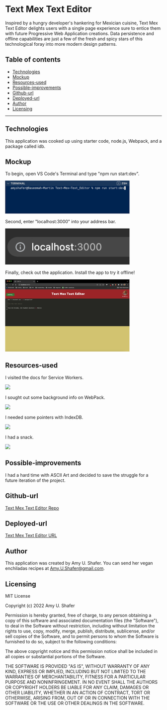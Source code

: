 # Text Mex Text Editor

Inspired by a hungry developer's hankering for Mexician cuisine, Text Mex Text Editor delights users with a single page experience sure to entice them with future Progressive Web Application creations. Data persistence and offline capabilities are just a few of the fresh and spicy stars of this technological foray into more modern design patterns.

## Table of contents

- [Technologies](#technologies)
- [Mockup](#mockup)
- [Resources-used](#resources-used)
- [Possible-improvements](#possible-improvements)
- [Github-url](#github-url)
- [Deployed-url](#deployed-url)
- [Author](#author)
- [Licensing](#licensing)

---

## Technologies

This application was cooked up using starter code, node.js, Webpack, and a package called idb.

## Mockup

To begin, open VS Code's Terminal and type "npm run start:dev".

<img src="client/src/images/tmte1.png" alt="Step 1" width="400"/>

Second, enter "localhost:3000" into your address bar.

<img src="client/src/images/tmte2.png" alt="Step 2" width="400"/>

Finally, check out the application. Install the app to try it offline!

<img src="client/src/images/tmte3.png" alt="Step 3" width="400"/>

## Resources-used

I visited the docs for Service Workers.

[![](https://img.shields.io/badge/Service-Worker-%23017d2b)](https://developer.chrome.com/docs/workbox/service-worker-overview/)

I sought out some background info on WebPack.

[![](https://img.shields.io/badge/Web-Pack-%23f5f5f5)](https://flaviocopes.com/webpack/)

I needed some pointers with IndexDB.

[![](https://img.shields.io/badge/Index-DB-%23aa0e20)](https://www.youtube.com/watch?v=g4U5WRzHitM)

I had a snack.

[![](https://img.shields.io/badge/Vegan-Tacos-%23d4c462)](https://www.theveganstoner.com/search?q=tacos&x=0&y=0)

## Possible-improvements

I had a hard time with ASCII Art and decided to save the struggle for a future iteration of the project.

## Github-url

<a href="https://github.com/AmyShafer/Text-Mex-Text-Editor">Text Mex Text Editor Repo</a>

## Deployed-url

<a href="https://text-mex-text-editor.onrender.com/">Text Mex Text Editor URL</a>

## Author

This application was created by Amy U. Shafer. You can send her vegan enchiladas recipes at Amy.U.Shafer@gmail.com.

## Licensing

MIT License

Copyright (c) 2022 Amy U. Shafer

Permission is hereby granted, free of charge, to any person obtaining a copy
of this software and associated documentation files (the "Software"), to deal
in the Software without restriction, including without limitation the rights
to use, copy, modify, merge, publish, distribute, sublicense, and/or sell
copies of the Software, and to permit persons to whom the Software is
furnished to do so, subject to the following conditions:

The above copyright notice and this permission notice shall be included in all
copies or substantial portions of the Software.

THE SOFTWARE IS PROVIDED "AS IS", WITHOUT WARRANTY OF ANY KIND, EXPRESS OR
IMPLIED, INCLUDING BUT NOT LIMITED TO THE WARRANTIES OF MERCHANTABILITY,
FITNESS FOR A PARTICULAR PURPOSE AND NONINFRINGEMENT. IN NO EVENT SHALL THE
AUTHORS OR COPYRIGHT HOLDERS BE LIABLE FOR ANY CLAIM, DAMAGES OR OTHER
LIABILITY, WHETHER IN AN ACTION OF CONTRACT, TORT OR OTHERWISE, ARISING FROM,
OUT OF OR IN CONNECTION WITH THE SOFTWARE OR THE USE OR OTHER DEALINGS IN THE
SOFTWARE.
